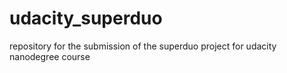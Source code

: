 # udacity_superduo
repository for the submission of the superduo project for udacity nanodegree course
